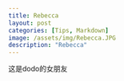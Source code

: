 ```yaml
---
title: Rebecca
layout: post
categories: [Tips, Markdown]
image: /assets/img/Rebecca.JPG
description: "Rebecca"
---
```


这是dodo的女朋友
